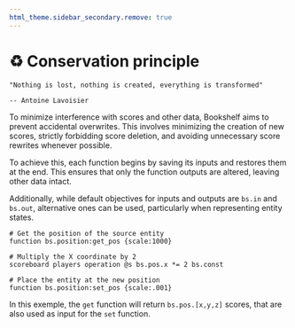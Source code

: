 ```yaml
---
html_theme.sidebar_secondary.remove: true
---
```


# ♻️ Conservation principle

```{epigraph}
"Nothing is lost, nothing is created, everything is transformed"

-- Antoine Lavoisier
```

To minimize interference with scores and other data, Bookshelf aims to prevent accidental overwrites. This involves minimizing the creation of new scores, strictly forbidding score deletion, and avoiding unnecessary score rewrites whenever possible.

To achieve this, each function begins by saving its inputs and restores them at the end. This ensures that only the function outputs are altered, leaving other data intact.

Additionally, while default objectives for inputs and outputs are `bs.in` and `bs.out`, alternative ones can be used, particularly when representing entity states.

```mcfunction
# Get the position of the source entity
function bs.position:get_pos {scale:1000}

# Multiply the X coordinate by 2
scoreboard players operation @s bs.pos.x *= 2 bs.const

# Place the entity at the new position
function bs.position:set_pos {scale:.001}
```

In this exemple, the `get` function will return `bs.pos.[x,y,z]` scores, that are also used as input for the `set` function.
